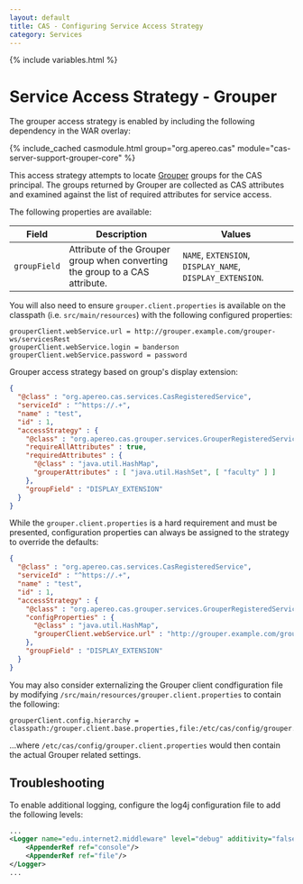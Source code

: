 ```yaml
---
layout: default
title: CAS - Configuring Service Access Strategy
category: Services
---
```


{% include variables.html %}

# Service Access Strategy - Grouper

The grouper access strategy is enabled by including the following dependency in the WAR overlay:

{% include_cached casmodule.html group="org.apereo.cas" module="cas-server-support-grouper-core" %}

This access strategy attempts to locate [Grouper](https://github.com/Internet2/grouper) 
groups for the CAS principal. The groups returned by Grouper are collected as CAS attributes and examined against the list of required attributes for 
service access.

The following properties are available:

| Field        | Description                                                                  | Values                                                    |
|--------------|------------------------------------------------------------------------------|-----------------------------------------------------------|
| `groupField` | Attribute of the Grouper group when converting the group to a CAS attribute. | `NAME`, `EXTENSION`, `DISPLAY_NAME`, `DISPLAY_EXTENSION`. |

You will also need to ensure `grouper.client.properties` is available on the classpath (i.e. `src/main/resources`)
with the following configured properties:

```properties
grouperClient.webService.url = http://grouper.example.com/grouper-ws/servicesRest
grouperClient.webService.login = banderson
grouperClient.webService.password = password
```

Grouper access strategy based on group's display extension:

```json
{
  "@class" : "org.apereo.cas.services.CasRegisteredService",
  "serviceId" : "^https://.+",
  "name" : "test",
  "id" : 1,
  "accessStrategy" : {
    "@class" : "org.apereo.cas.grouper.services.GrouperRegisteredServiceAccessStrategy",
    "requireAllAttributes" : true,
    "requiredAttributes" : {
      "@class" : "java.util.HashMap",
      "grouperAttributes" : [ "java.util.HashSet", [ "faculty" ] ]
    },
    "groupField" : "DISPLAY_EXTENSION"
  }
}
```
      
While the `grouper.client.properties` is a hard requirement and must be presented, 
configuration properties can always be assigned to the strategy
to override the defaults: 

```json
{
  "@class" : "org.apereo.cas.services.CasRegisteredService",
  "serviceId" : "^https://.+",
  "name" : "test",
  "id" : 1,
  "accessStrategy" : {
    "@class" : "org.apereo.cas.grouper.services.GrouperRegisteredServiceAccessStrategy",
    "configProperties" : {
      "@class" : "java.util.HashMap",
      "grouperClient.webService.url" : "http://grouper.example.com/grouper-ws/servicesRest"
    },
    "groupField" : "DISPLAY_EXTENSION"
  }
}
```


You may also consider externalizing the Grouper client condfiguration file
by modifying `/src/main/resources/grouper.client.properties` to contain the following:

```properties
grouperClient.config.hierarchy = classpath:/grouper.client.base.properties,file:/etc/cas/config/grouper.client.properties
```

...where `/etc/cas/config/grouper.client.properties` would then contain the actual Grouper related settings.

## Troubleshooting

To enable additional logging, configure the log4j configuration file to add the following levels:

```xml
...
<Logger name="edu.internet2.middleware" level="debug" additivity="false">
    <AppenderRef ref="console"/>
    <AppenderRef ref="file"/>
</Logger>
...
```
